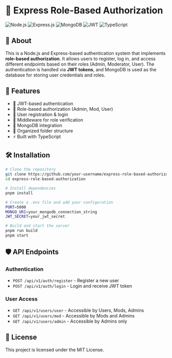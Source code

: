 # 🚀 Express Role-Based Authorization

![Node.js](https://img.shields.io/badge/Node.js-339933?style=for-the-badge&logo=node.js&logoColor=white)
![Express.js](https://img.shields.io/badge/Express.js-000000?style=for-the-badge&logo=express&logoColor=white)
![MongoDB](https://img.shields.io/badge/MongoDB-47A248?style=for-the-badge&logo=mongodb&logoColor=white)
![JWT](https://img.shields.io/badge/JWT-000000?style=for-the-badge&logo=jsonwebtokens&logoColor=white)
![TypeScript](https://img.shields.io/badge/TypeScript-3178C6?style=for-the-badge&logo=typescript&logoColor=white)

## 📖 About
This is a Node.js and Express-based authentication system that implements **role-based authorization**. It allows users to register, log in, and access different endpoints based on their roles (Admin, Moderator, User). The authentication is handled via **JWT tokens**, and MongoDB is used as the database for storing user credentials and roles.

## 📌 Features
- 🔐 JWT-based authentication
- 👤 Role-based authorization (Admin, Mod, User)
- 📩 User registration & login
- 📜 Middleware for role verification
- 📡 MongoDB integration
- 📂 Organized folder structure
- ⚡ Built with TypeScript

## 🛠️ Installation
```sh
# Clone the repository
git clone https://github.com/your-username/express-role-based-authorization.git
cd express-role-based-authorization

# Install dependencies
pnpm install

# Create a .env file and add your configuration
PORT=5000
MONGO_URI=your_mongodb_connection_string
JWT_SECRET=your_jwt_secret

# Build and start the server
pnpm run build
pnpm start
```

## 🛡️ API Endpoints
### Authentication
- `POST /api/v1/auth/register` - Register a new user
- `POST /api/v1/auth/login` - Login and receive JWT token

### User Access
- `GET /api/v1/users/user` - Accessible by Users, Mods, Admins
- `GET /api/v1/users/mod` - Accessible by Mods and Admins
- `GET /api/v1/users/admin` - Accessible by Admins only

## 📜 License
This project is licensed under the MIT License.

